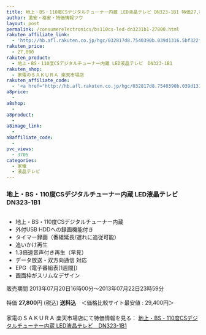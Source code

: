 ```yaml
---
title: 地上・BS・110度CSデジタルチューナー内蔵 LED液晶テレビ DN323-1B1 特価27,800円！送料無料！
author: 激安・格安・特価情報ツウ
layout: post
permalink: /consumerelectronics/bs110cs-led-dn3231b1-27800.html
rakuten_affiliate_link:
  - 'http://hb.afl.rakuten.co.jp/hgc/032817d8.7540390b.039d1316.5bf322fe/?pc=http%3a%2f%2fitem.rakuten.co.jp%2fkaden-sakura%2f4548934779501%2f%3fscid%3daf_link_img&m=http%3a%2f%2fm.rakuten.co.jp%2fkaden-sakura%2fi%2f10052098%2f'
rakuten_price:
  - 27,800
rakuten_product:
  - 地上・BS・110度CSデジタルチューナー内蔵 LED液晶テレビ　DN323-1B1
rakuten_shop:
  - 家電のＳＡＫＵＲＡ 楽天市場店
rakuten_affiliate_code:
  - '<a href="http://hb.afl.rakuten.co.jp/hgc/032817d8.7540390b.039d1316.5bf322fe/?pc=http%3a%2f%2fitem.rakuten.co.jp%2fkaden-sakura%2f4548934779501%2f%3fscid%3daf_link_img&m=http%3a%2f%2fm.rakuten.co.jp%2fkaden-sakura%2fi%2f10052098%2f" target="_blank"><img src ="http://hbb.afl.rakuten.co.jp/hgb/?pc=http%3a%2f%2fthumbnail.image.rakuten.co.jp%2f%400_mall%2fkaden-sakura%2fcabinet%2fgazou05%2fdn323-1b1.jpg%3f_ex%3d128x128&m=http%3a%2f%2fthumbnail.image.rakuten.co.jp%2f%400_mall%2fkaden-sakura%2fcabinet%2fgazou05%2fdn323-1b1.jpg%3f_ex%3d80x80" border="0"></a>'
a8price:
  - 
a8shop:
  - 
a8product:
  - 
a8image_link:
  - 
a8affiliate_code:
  - 
pvc_views:
  - 3705
categories:
  - 家電
  - 液晶テレビ
---
```

### 地上・BS・110度CSデジタルチューナー内蔵 LED液晶テレビ　DN323-1B1

<div class="img-bg2 img_L">
  <a href="http://hb.afl.rakuten.co.jp/hgc/032817d8.7540390b.039d1316.5bf322fe/?pc=http%3a%2f%2fitem.rakuten.co.jp%2fkaden-sakura%2f4548934779501%2f%3fscid%3daf_link_img&m=http%3a%2f%2fm.rakuten.co.jp%2fkaden-sakura%2fi%2f10052098%2f" target="_blank"><img src="http://hbb.afl.rakuten.co.jp/hgb/?pc=http%3a%2f%2fthumbnail.image.rakuten.co.jp%2f%400_mall%2fkaden-sakura%2fcabinet%2fgazou05%2fdn323-1b1.jpg%3f_ex%3d128x128&m=http%3a%2f%2fthumbnail.image.rakuten.co.jp%2f%400_mall%2fkaden-sakura%2fcabinet%2fgazou05%2fdn323-1b1.jpg%3f_ex%3d80x80" border="0" title="" alt="" /></a>
</div>

<!--more-->

  * 地上・BS・110度CSデジタルチューナー内蔵
  * 外付USB HDDへの録画機能付き
  * タイマー録画（番組延長/遅れに追従可能）
  * 追いかけ再生
  * 1.3倍速音声付き再生（早見）
  * データ放送・双方向通信 対応
  * EPG（電子番組表[1週間]）
  * 画面枠がスリムなデザイン

販売期間 2013年07月20日16時00分～2013年07月22日23時59分  
<br clear="all" />特価 <span class="tokka-price"><strong>27,800</strong></span>円 (税込) **送料込**　＜価格比較サイト最安値 : 29,400円＞  
　　  
家電のＳＡＫＵＲＡ 楽天市場店にて特価情報を見る： <a href="http://hb.afl.rakuten.co.jp/hgc/032817d8.7540390b.039d1316.5bf322fe/?pc=http%3a%2f%2fitem.rakuten.co.jp%2fkaden-sakura%2f4548934779501%2f%3fscid%3daf_link_img&m=http%3a%2f%2fm.rakuten.co.jp%2fkaden-sakura%2fi%2f10052098%2f" target="_blank"><span class="fs150p">地上・BS・110度CSデジタルチューナー内蔵 LED液晶テレビ　DN323-1B1</span></a>